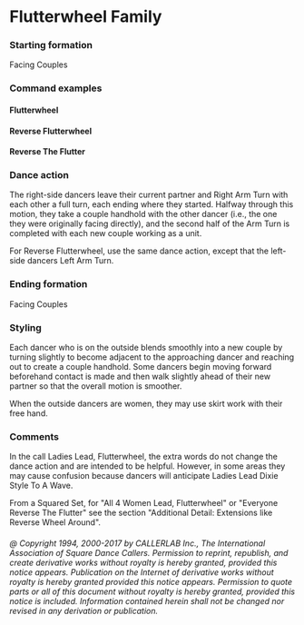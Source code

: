 
# Flutterwheel Family

### Starting formation

Facing Couples

### Command examples

#### Flutterwheel
#### Reverse Flutterwheel
#### Reverse The Flutter

### Dance action

The right-side dancers leave their current partner and Right Arm Turn with each other a full turn,
each ending where they started. Halfway through this motion,
they take a couple handhold with the other dancer
(i.e., the one they were originally facing directly),
and the second half of the Arm Turn is completed with each new couple working as a unit.

For Reverse Flutterwheel, use the same dance action,
except that the left-side dancers Left Arm Turn.

### Ending formation

Facing Couples

### Styling

Each dancer who is on the outside blends smoothly into a new couple
by turning slightly to become adjacent to the approaching dancer
and reaching out to create a couple handhold. Some dancers begin moving forward
beforehand contact is made and then walk slightly ahead of their new partner
so that the overall motion is smoother.

When the outside dancers are women, they may use skirt work with their free hand.

### Comments

In the call Ladies Lead, Flutterwheel, the extra words do not change the
dance action and are intended to be helpful. However, in some areas they may cause
confusion because dancers will anticipate Ladies Lead Dixie Style To A Wave.

From a Squared Set, for "All 4 Women Lead, Flutterwheel" or
"Everyone Reverse The Flutter" see the section
"Additional Detail: Extensions like Reverse Wheel Around".

###### @ Copyright 1994, 2000-2017 by CALLERLAB Inc., The International Association of Square Dance Callers. Permission to reprint, republish, and create derivative works without royalty is hereby granted, provided this notice appears. Publication on the Internet of derivative works without royalty is hereby granted provided this notice appears. Permission to quote parts or all of this document without royalty is hereby granted, provided this notice is included. Information contained herein shall not be changed nor revised in any derivation or publication.
